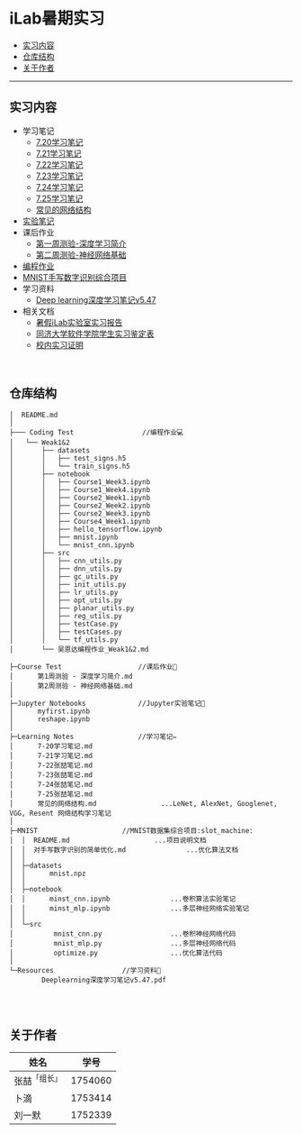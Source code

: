 # iLab暑期实习

* [实习内容](#实习内容)
* [仓库结构](#仓库结构)
* [关于作者](#关于作者)

-----

## 实习内容

- 学习笔记
  - [7.20学习笔记](https://github.com/doubleZ0108/iLab-SummerResearch/blob/master/Learning%20Notes/7-20%E5%AD%A6%E4%B9%A0%E7%AC%94%E8%AE%B0.md)
  - [7.21学习笔记](https://github.com/doubleZ0108/iLab-SummerResearch/blob/master/Learning%20Notes/7-21%E5%AD%A6%E4%B9%A0%E7%AC%94%E8%AE%B0.md)
  - [7.22学习笔记](https://github.com/doubleZ0108/iLab-SummerResearch/blob/master/Learning%20Notes/7-22%E5%BC%A0%E5%96%86%E7%AC%94%E8%AE%B0.md)
  - [7.23学习笔记](https://github.com/doubleZ0108/iLab-SummerResearch/blob/master/Learning%20Notes/7-23%E5%BC%A0%E5%96%86%E7%AC%94%E8%AE%B0.md)
  - [7.24学习笔记](https://github.com/doubleZ0108/iLab-SummerResearch/blob/master/Learning%20Notes/7-24%E5%BC%A0%E5%96%86%E7%AC%94%E8%AE%B0.md)
  - [7.25学习笔记](https://github.com/doubleZ0108/iLab-SummerResearch/blob/master/Learning%20Notes/7-25%E5%BC%A0%E5%96%86%E7%AC%94%E8%AE%B0.md)
  - [常见的网络结构](https://github.com/doubleZ0108/iLab-SummerResearch/blob/master/Learning%20Notes/%E5%B8%B8%E8%A7%81%E7%9A%84%E7%BD%91%E7%BB%9C%E7%BB%93%E6%9E%84.md)
- [实验笔记](https://github.com/doubleZ0108/iLab-SummerResearch/tree/master/Jupyter%20Notebooks)
- 课后作业
  - [第一周测验-深度学习简介](https://github.com/doubleZ0108/iLab-SummerResearch/blob/master/Course%20Test/%E7%AC%AC1%E5%91%A8%E6%B5%8B%E9%AA%8C%20-%20%E6%B7%B1%E5%BA%A6%E5%AD%A6%E4%B9%A0%E7%AE%80%E4%BB%8B.md)
  - [第二周测验-神经网络基础](https://github.com/doubleZ0108/iLab-SummerResearch/blob/master/Course%20Test/%E7%AC%AC2%E5%91%A8%E6%B5%8B%E9%AA%8C%20-%20%E7%A5%9E%E7%BB%8F%E7%BD%91%E7%BB%9C%E5%9F%BA%E7%A1%80.md)
- [编程作业](https://github.com/doubleZ0108/iLab-SummerResearch/tree/master/Coding%20Test/Weak1%262)
- [MNIST手写数字识别综合项目](https://github.com/doubleZ0108/iLab-SummerResearch/tree/master/MNIST)
- 学习资料
  - [Deep learning深度学习笔记v5.47](https://github.com/doubleZ0108/iLab-SummerResearch/blob/master/Resources/Deeplearning%E6%B7%B1%E5%BA%A6%E5%AD%A6%E4%B9%A0%E7%AC%94%E8%AE%B0v5.47.pdf)
- 相关文档
  - [暑假iLab实验室实习报告](https://github.com/doubleZ0108/iLab-SummerResearch/blob/master/doc/17%E6%9C%AC-%E5%BC%A0%E5%96%86-1754060-%E5%90%8C%E6%B5%8E%E5%A4%A7%E5%AD%A6ilab%E5%AE%9E%E9%AA%8C%E5%AE%A4.pdf)
  - [同济大学软件学院学生实习鉴定表](https://github.com/doubleZ0108/iLab-SummerResearch/blob/master/doc/%E5%90%8C%E6%B5%8E%E5%A4%A7%E5%AD%A6%E8%BD%AF%E4%BB%B6%E5%AD%A6%E9%99%A2%E5%AD%A6%E7%94%9F%E5%AE%9E%E4%B9%A0%E9%89%B4%E5%AE%9A%E8%A1%A8.doc)
  - [校内实习证明](https://github.com/doubleZ0108/iLab-SummerResearch/blob/master/doc/%E6%A0%A1%E5%86%85%E5%AE%9E%E4%B9%A0%E8%AF%81%E6%98%8E.doc)
  
<br/>

## 仓库结构

```
│  README.md   
│          
├─── Coding Test				 //编程作业💻   
│   └── Weak1&2    
│       ├── datasets    
│       │   ├── test_signs.h5    
│       │   └── train_signs.h5    
│       ├── notebook    
│       │   ├── Course1_Week3.ipynb    
│       │   ├── Course1_Week4.ipynb    
│       │   ├── Course2_Week1.ipynb    
│       │   ├── Course2_Week2.ipynb    
│       │   ├── Course2_Week3.ipynb    
│       │   ├── Course4_Week1.ipynb    
│       │   ├── hello_tensorflow.ipynb    
│       │   ├── mnist.ipynb    
│       │   └── mnist_cnn.ipynb    
│       ├── src    
│       │   ├── cnn_utils.py    
│       │   ├── dnn_utils.py    
│       │   ├── gc_utils.py    
│       │   ├── init_utils.py    
│       │   ├── lr_utils.py    
│       │   ├── opt_utils.py    
│       │   ├── planar_utils.py    
│       │   ├── reg_utils.py    
│       │   ├── testCase.py    
│       │   ├── testCases.py    
│       │   └── tf_utils.py    
│       └── 吴恩达编程作业_Weak1&2.md    

├─Course Test					//课后作业📒   
│      第1周测验 - 深度学习简介.md    
│      第2周测验 - 神经网络基础.md    
│          
├─Jupyter Notebooks	 			//Jupyter实验笔记🧪    
│      myfirst.ipynb    
│      reshape.ipynb    
│          
├─Learning Notes				//学习笔记✏️  
│      7-20学习笔记.md    
│      7-21学习笔记.md    
│      7-22张喆笔记.md    
│      7-23张喆笔记.md    
│      7-24张喆笔记.md    
│      7-25张喆笔记.md    
│      常见的网络结构.md	  			 ...LeNet, AlexNet, Googlenet, VGG, Resent 网络结构学习笔记    
│          
├─MNIST						//MNIST数据集综合项目:slot_machine:    
│  │  README.md 					...项目说明文档   
│  │  对手写数字识别的简单优化.md				...优化算法文档    
│  │      
│  ├─datasets    
│  │      mnist.npz    
│  │          
│  ├─notebook    
│  │      minst_cnn.ipynb				...卷积算法实验笔记    
│  │      minst_mlp.ipynb				...多层神经网络实验笔记    
│  │          
│  └─src    
│          mnist_cnn.py					...卷积神经网络代码    
│          mnist_mlp.py					...多层神经网络代码    
│          optimize.py					...优化算法代码    
│              
└─Resources					//学习资料💾    
        Deeplearning深度学习笔记v5.47.pdf    
            

```

<br/>

## 关于作者

| 姓名                    | 学号    |
| ----------------------- | ------- |
| 张喆<sup>「组长」</sup> | 1754060 |
| 卜滴                    | 1753414 |
| 刘一默                  | 1752339 |
